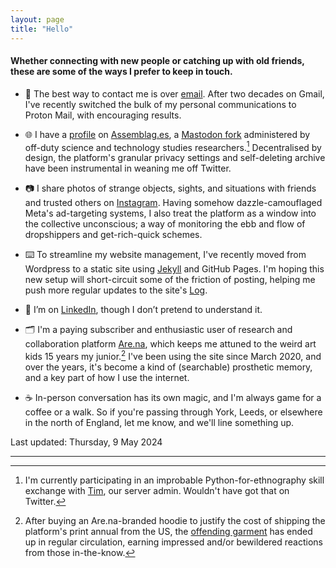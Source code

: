 ```yaml
---  
layout: page
title: "Hello"
---  
```


#### Whether connecting with new people or catching up with old friends, these are some of the ways I prefer to keep in touch.

- 📧 The best way to contact me is over [email](mailto:jcalpickard@proton.me). After two decades on Gmail, I've recently switched the bulk of my personal communications to Proton Mail, with encouraging results.

- 🌐 I have a [profile](https://assemblag.es/@jcalpickard) on [Assemblag.es](https://assemblag.es/), a [Mastodon fork](https://github.com/hometown-fork/hometown/wiki) administered by off-duty science and technology studies researchers.[^1] Decentralised by design, the platform's granular privacy settings and self-deleting archive have been instrumental in weaning me off Twitter.

- 📷 I share photos of strange objects, sights, and situations with friends and trusted others on [Instagram](https://www.instagram.com/jcalpickard/). Having somehow dazzle-camouflaged Meta's ad-targeting systems, I also treat the platform as a window into the collective unconscious; a way of monitoring the ebb and flow of dropshippers and get-rich-quick schemes.

- ⌨️ To streamline my website management, I've recently moved from Wordpress to a static site using [Jekyll](https://jekyllrb.com/) and GitHub Pages. I'm hoping this new setup will short-circuit some of the friction of posting, helping me push more regular updates to the site's [Log](log.md).

- 👔 I’m on [LinkedIn](https://www.linkedin.com/in/justinpickard/), though I don’t pretend to understand it.

- 🗂️ I'm a paying subscriber and enthusiastic user of research and collaboration platform [Are.na](https://www.are.na/justin-pickard/index), which keeps me attuned to the weird art kids 15 years my junior.[^2] I've been using the site since March 2020, and over the years, it's become a kind of (searchable) prosthetic memory, and a key part of how I use the internet.

- ☕ In-person conversation has its own magic, and I'm always game for a coffee or a walk. So if you're passing through York, Leeds, or elsewhere in the north of England, let me know, and we'll line something up.

Last updated: Thursday, 9 May 2024

---

[^1]: I'm currently participating in an improbable Python-for-ethnography skill exchange with <a href="https://www.timcowlishaw.co.uk/">Tim</a>, our server admin. Wouldn't have got that on Twitter.

[^2]: After buying an Are.na-branded hoodie to justify the cost of shipping the platform's print annual from the US, the <a href="https://store.are.na/products/unisex-hoodie">offending garment</a> has ended up in regular circulation, earning impressed and/or bewildered reactions from those in-the-know.